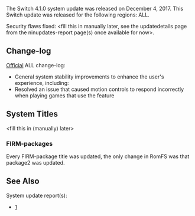The Switch 4.1.0 system update was released on December 4, 2017. This
Switch update was released for the following regions: ALL.

Security flaws fixed: \<fill this in manually later, see the
updatedetails page from the ninupdates-report page(s) once available for
now\>.

## Change-log

[Official](http://en-americas-support.nintendo.com/app/answers/detail/a_id/22525/p/897)
ALL change-log:

  - General system stability improvements to enhance the user's
    experience, including:
  - Resolved an issue that caused motion controls to respond incorrectly
    when playing games that use the feature

## System Titles

\<fill this in (manually) later\>

### FIRM-packages

Every FIRM-package title was updated, the only change in RomFS was that
package2 was updated.

## See Also

System update
    report(s):

  - [1](https://yls8.mtheall.com/ninupdates/reports.php?date=12-04-17_07-05-12&sys=hac)
